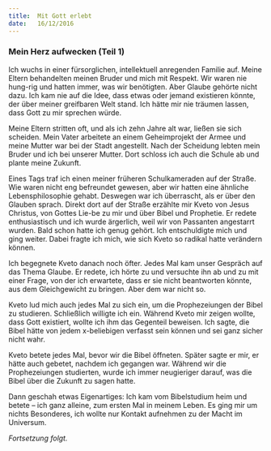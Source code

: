 ```yaml
---
title:  Mit Gott erlebt
date:   16/12/2016
---
```


### Mein Herz aufwecken (Teil 1) 

Ich wuchs in einer fürsorglichen, intellektuell anregenden Familie auf. Meine Eltern behandelten meinen Bruder und mich mit Respekt. Wir waren nie hung-rig und hatten immer, was wir benötigten. Aber Glaube gehörte nicht dazu. Ich kam nie auf die Idee, dass etwas oder jemand existieren könnte, der über meiner greifbaren Welt stand. Ich hätte mir nie träumen lassen, dass Gott zu mir sprechen würde. 

Meine Eltern stritten oft, und als ich zehn Jahre alt war, ließen sie sich scheiden. Mein Vater arbeitete an einem Geheimprojekt der Armee und meine Mutter war bei der Stadt angestellt. Nach der Scheidung lebten mein Bruder und ich bei unserer Mutter. Dort schloss ich auch die Schule ab und plante meine Zukunft. 

Eines Tags traf ich einen meiner früheren Schulkameraden auf der Straße. Wie waren nicht eng befreundet gewesen, aber wir hatten eine ähnliche Lebensphilosophie gehabt. Deswegen war ich überrascht, als er über den Glauben sprach. Direkt dort auf der Straße erzählte mir Kveto von Jesus Christus, von Gottes Lie-be zu mir und über Bibel und Prophetie. Er redete enthusiastisch und ich wurde ärgerlich, weil wir von Passanten angestarrt wurden. Bald schon hatte ich genug gehört. Ich entschuldigte mich und ging weiter. Dabei fragte ich mich, wie sich Kveto so radikal hatte verändern können. 

Ich begegnete Kveto danach noch öfter. Jedes Mal kam unser Gespräch auf das Thema Glaube. Er redete, ich hörte zu und versuchte ihn ab und zu mit einer Frage, von der ich erwartete, dass er sie nicht beantworten könnte, aus dem Gleichgewicht zu bringen. Aber dem war nicht so. 

Kveto lud mich auch jedes Mal zu sich ein, um die Prophezeiungen der Bibel zu studieren. Schließlich willigte ich ein. Während Kveto mir zeigen wollte, dass Gott existiert, wollte ich ihm das Gegenteil beweisen. Ich sagte, die Bibel hätte von jedem x-beliebigen verfasst sein können und sei ganz sicher nicht wahr. 

Kveto betete jedes Mal, bevor wir die Bibel öffneten. Später sagte er mir, er hätte auch gebetet, nachdem ich gegangen war. Während wir die Prophezeiungen studierten, wurde ich immer neugieriger darauf, was die Bibel über die Zukunft zu sagen hatte. 

Dann geschah etwas Eigenartiges: Ich kam vom Bibelstudium heim und betete – ich ganz alleine, zum ersten Mal in meinem Leben. Es ging mir um nichts Besonderes, ich wollte nur Kontakt aufnehmen zu der Macht im Universum. 

_Fortsetzung folgt._ 